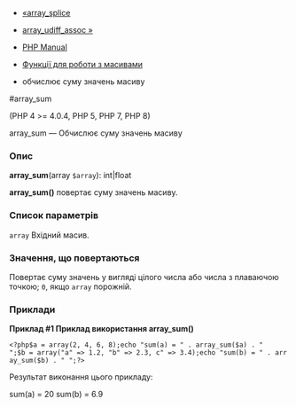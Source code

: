 - [«array_splice](function.array-splice.md)
- [array_udiff_assoc »](function.array-udiff-assoc.md)

- [PHP Manual](index.md)
- [Функції для роботи з масивами](ref.array.md)
- обчислює суму значень масиву

#array_sum

(PHP 4 \>= 4.0.4, PHP 5, PHP 7, PHP 8)

array_sum — Обчислює суму значень масиву

### Опис

**array_sum**(array `$array`): int\|float

**array_sum()** повертає суму значень масиву.

### Список параметрів

`array`
Вхідний масив.

### Значення, що повертаються

Повертає суму значень у вигляді цілого числа або числа з плаваючою
точкою; `0`, якщо `array` порожній.

### Приклади

**Приклад #1 Приклад використання **array_sum()****

` <?php$a = array(2, 4, 6, 8);echo "sum(a) = " . array_sum($a) . "
";$b = array("a" => 1.2, "b" => 2.3, c" => 3.4);echo "sum(b) = " . array_sum($b) . "
";?> `

Результат виконання цього прикладу:

sum(a) = 20
sum(b) = 6.9
